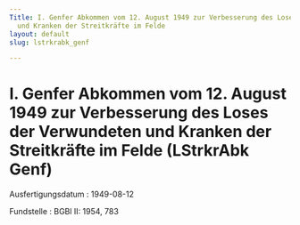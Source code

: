```yaml
---
Title: I. Genfer Abkommen vom 12. August 1949 zur Verbesserung des Loses der Verwundeten
  und Kranken der Streitkräfte im Felde
layout: default
slug: lstrkrabk_genf

---
```


# I. Genfer Abkommen vom 12. August 1949 zur Verbesserung des Loses der Verwundeten und Kranken der Streitkräfte im Felde (LStrkrAbk Genf)

Ausfertigungsdatum
:   1949-08-12

Fundstelle
:   BGBl II: 1954, 783

